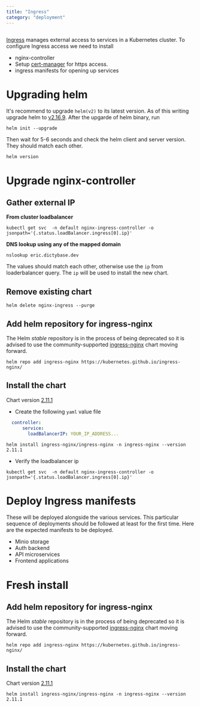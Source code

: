 ```yaml
---
title: "Ingress"
category: "deployment"
---
```


```toc
```

[Ingress](https://kubernetes.io/docs/concepts/services-networking/ingress/#what-is-ingress)
manages external access to services in a Kubernetes cluster. To configure Ingress access we need to install

- nginx-controller
- Setup [cert-manager](/deployment/certificate) for https access.
- ingress manifests for opening up services

# Upgrading helm
It's recommend to upgrade `helm(v2)` to its latest version. As of this writing upgrade helm
to [v2.16.9](https://github.com/helm/helm/releases/tag/v2.16.9). After the upgarde of helm binary,
run 
```shell
helm init --upgrade
```
Then wait for 5-6 seconds and check the helm client and server version. They should match each other.
```shell
helm version
```

# Upgrade nginx-controller
## Gather external IP
**From cluster loadbalancer**
```shell
kubectl get svc  -n default nginx-ingress-controller -o jsonpath='{.status.loadBalancer.ingress[0].ip}'
```
**DNS lookup using any of the mapped domain**
```shell
nslookup eric.dictybase.dev
```
The values should match each other, otherwise use the `ip` from loaderbalancer query. The `ip` will be
used to install the new chart.

## Remove existing chart
```shell
helm delete nginx-ingress --purge
```

## Add helm repository for ingress-nginx
The Helm _stable_ repository is in the process of being deprecated so it is advised to use the
community-supported [ingress-nginx](https://github.com/kubernetes/ingress-nginx) chart moving forward.
```shell
helm repo add ingress-nginx https://kubernetes.github.io/ingress-nginx/
```
## Install the chart
Chart version [2.11.1](https://github.com/kubernetes/ingress-nginx/releases/tag/ingress-nginx-2.11.1)

- Create the following `yaml` value file
```yaml
  controller:
      service:
        loadBalancerIP: YOUR_IP_ADDRESS...
```
```shell
helm install ingress-nginx/ingress-nginx -n ingress-nginx --version 2.11.1
```
- Verify the loadbalancer ip
```shell
kubectl get svc  -n default nginx-ingress-controller -o jsonpath='{.status.loadBalancer.ingress[0].ip}'
```

# Deploy Ingress manifests
These will be deployed alongside the various services. This particular sequence
of deployments should be followed at least for the first time. Here are the
expected manifests to be deployed.

- Minio storage
- Auth backend
- API microservices
- Frontend applications

# Fresh install

## Add helm repository for ingress-nginx
The Helm _stable_ repository is in the process of being deprecated so it is advised to use the
community-supported [ingress-nginx](https://github.com/kubernetes/ingress-nginx) chart moving forward.
```shell
helm repo add ingress-nginx https://kubernetes.github.io/ingress-nginx/
```
## Install the chart
Chart version [2.11.1](https://github.com/kubernetes/ingress-nginx/releases/tag/ingress-nginx-2.11.1)

```shell
helm install ingress-nginx/ingress-nginx -n ingress-nginx --version 2.11.1
```
